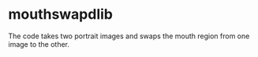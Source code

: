 # mouthswapdlib
The code takes two portrait images and swaps the mouth region from one image to the other.
